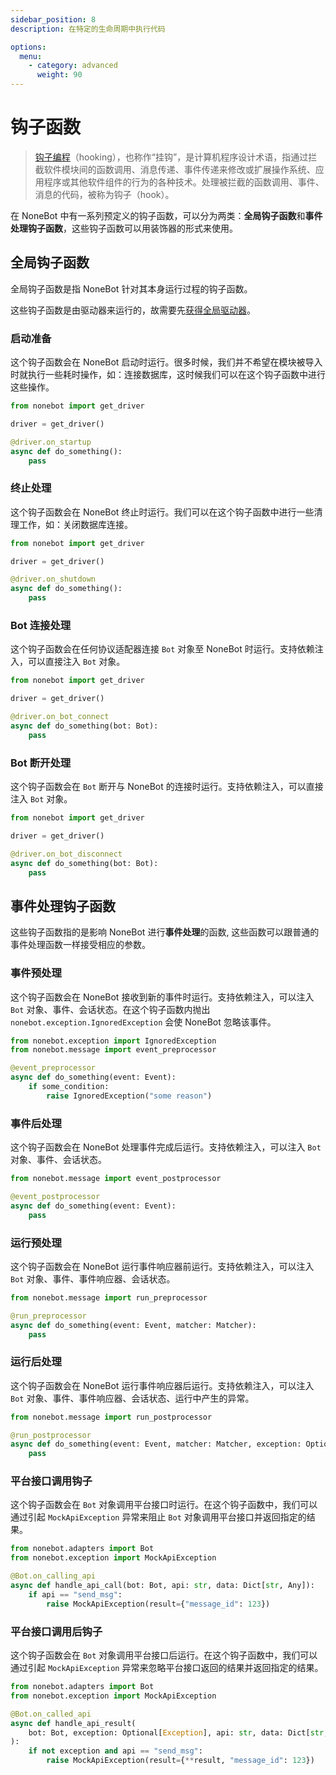 ```yaml
---
sidebar_position: 8
description: 在特定的生命周期中执行代码

options:
  menu:
    - category: advanced
      weight: 90
---
```


# 钩子函数

> [钩子编程](https://zh.wikipedia.org/wiki/%E9%92%A9%E5%AD%90%E7%BC%96%E7%A8%8B)（hooking），也称作“挂钩”，是计算机程序设计术语，指通过拦截软件模块间的函数调用、消息传递、事件传递来修改或扩展操作系统、应用程序或其他软件组件的行为的各种技术。处理被拦截的函数调用、事件、消息的代码，被称为钩子（hook）。

在 NoneBot 中有一系列预定义的钩子函数，可以分为两类：**全局钩子函数**和**事件处理钩子函数**，这些钩子函数可以用装饰器的形式来使用。

## 全局钩子函数

全局钩子函数是指 NoneBot 针对其本身运行过程的钩子函数。

这些钩子函数是由驱动器来运行的，故需要先[获得全局驱动器](./driver.md#获取驱动器)。

### 启动准备

这个钩子函数会在 NoneBot 启动时运行。很多时候，我们并不希望在模块被导入时就执行一些耗时操作，如：连接数据库，这时候我们可以在这个钩子函数中进行这些操作。

```python
from nonebot import get_driver

driver = get_driver()

@driver.on_startup
async def do_something():
    pass
```

### 终止处理

这个钩子函数会在 NoneBot 终止时运行。我们可以在这个钩子函数中进行一些清理工作，如：关闭数据库连接。

```python
from nonebot import get_driver

driver = get_driver()

@driver.on_shutdown
async def do_something():
    pass
```

### Bot 连接处理

这个钩子函数会在任何协议适配器连接 `Bot` 对象至 NoneBot 时运行。支持依赖注入，可以直接注入 `Bot` 对象。

```python
from nonebot import get_driver

driver = get_driver()

@driver.on_bot_connect
async def do_something(bot: Bot):
    pass
```

### Bot 断开处理

这个钩子函数会在 `Bot` 断开与 NoneBot 的连接时运行。支持依赖注入，可以直接注入 `Bot` 对象。

```python
from nonebot import get_driver

driver = get_driver()

@driver.on_bot_disconnect
async def do_something(bot: Bot):
    pass
```

## 事件处理钩子函数

这些钩子函数指的是影响 NoneBot 进行**事件处理**的函数, 这些函数可以跟普通的事件处理函数一样接受相应的参数。

### 事件预处理

这个钩子函数会在 NoneBot 接收到新的事件时运行。支持依赖注入，可以注入 `Bot` 对象、事件、会话状态。在这个钩子函数内抛出 `nonebot.exception.IgnoredException` 会使 NoneBot 忽略该事件。

```python
from nonebot.exception import IgnoredException
from nonebot.message import event_preprocessor

@event_preprocessor
async def do_something(event: Event):
    if some_condition:
        raise IgnoredException("some reason")
```

### 事件后处理

这个钩子函数会在 NoneBot 处理事件完成后运行。支持依赖注入，可以注入 `Bot` 对象、事件、会话状态。

```python
from nonebot.message import event_postprocessor

@event_postprocessor
async def do_something(event: Event):
    pass
```

### 运行预处理

这个钩子函数会在 NoneBot 运行事件响应器前运行。支持依赖注入，可以注入 `Bot` 对象、事件、事件响应器、会话状态。

```python
from nonebot.message import run_preprocessor

@run_preprocessor
async def do_something(event: Event, matcher: Matcher):
    pass
```

### 运行后处理

这个钩子函数会在 NoneBot 运行事件响应器后运行。支持依赖注入，可以注入 `Bot` 对象、事件、事件响应器、会话状态、运行中产生的异常。

```python
from nonebot.message import run_postprocessor

@run_postprocessor
async def do_something(event: Event, matcher: Matcher, exception: Optional[Exception]):
    pass
```

### 平台接口调用钩子

这个钩子函数会在 `Bot` 对象调用平台接口时运行。在这个钩子函数中，我们可以通过引起 `MockApiException` 异常来阻止 `Bot` 对象调用平台接口并返回指定的结果。

```python
from nonebot.adapters import Bot
from nonebot.exception import MockApiException

@Bot.on_calling_api
async def handle_api_call(bot: Bot, api: str, data: Dict[str, Any]):
    if api == "send_msg":
        raise MockApiException(result={"message_id": 123})
```

### 平台接口调用后钩子

这个钩子函数会在 `Bot` 对象调用平台接口后运行。在这个钩子函数中，我们可以通过引起 `MockApiException` 异常来忽略平台接口返回的结果并返回指定的结果。

```python
from nonebot.adapters import Bot
from nonebot.exception import MockApiException

@Bot.on_called_api
async def handle_api_result(
    bot: Bot, exception: Optional[Exception], api: str, data: Dict[str, Any], result: Any
):
    if not exception and api == "send_msg":
        raise MockApiException(result={**result, "message_id": 123})
```
